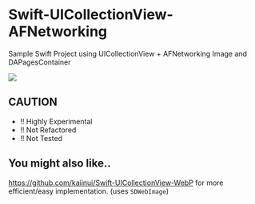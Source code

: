 Swift-UICollectionView-AFNetworking
===================================

Sample Swift Project using UICollectionView + AFNetworking Image and DAPagesContainer

![](https://raw.githubusercontent.com/kaiinui/Swift-UICollectionView-AFNetworking/master/namekoR.gif)

CAUTION
--
- !! Highly Experimental
- !! Not Refactored
- !! Not Tested

You might also like..
---
https://github.com/kaiinui/Swift-UICollectionView-WebP for more efficient/easy implementation. (uses `SDWebImage`)
